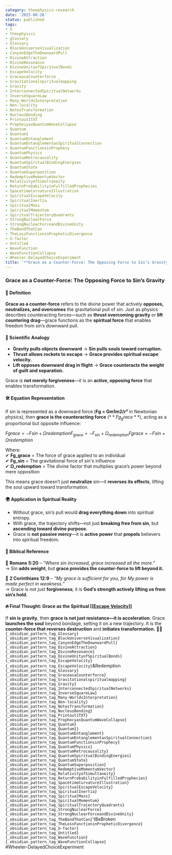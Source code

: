 ```yaml
---
category: theophysics-research
date: '2025-08-26'
status: published
tags:
- o
- theophysics
- glossary
- Glossary
- BlockUniverseVisualization
- CanyonEdgeTheDownwardPull
- DivineAttraction
- DivineResonance
- DivineUnityofSpiritualBonds
- EscapeVelocity
- GraceasaCounterforce
- Gravitationalspiritualmapping
- Gravity
- InterconnectedSpiritualNetworks
- InverseSquareLaw
- Many-WorldsInterpretation
- Non-locality
- NotesTransformation
- NucleusBonding
- Printout1TXT
- ProphecyasQuantumWaveCollapse
- Quantum
- Quantum1
- QuantumEntanglement
- QuantumEntanglementasSpiritualConnection
- QuantumFunctionsinProphecy
- QuantumPhysics
- QuantumRetrocausality
- QuantumSpiritualBindingEnergies
- QuantumState
- QuantumSuperposition
- RedemptiveMomentumVector
- RelativityofSimultaneity
- ReturnProbabilityinFulfilledProphecies
- SpacetimeCurvatureIllustration
- SpiritualEscapeVelocity
- SpiritualInertia
- SpiritualMass
- SpiritualMomentum
- SpiritualTrajectoryQuadrants
- StrongNuclearForce
- StrongNuclearForceandDivineUnity
- TheBondThatCan
- TheLossFunctioninPropheticDivergence
- U-factor
- Untitled
- WaveFunction
- WaveFunctionCollapse
- Wheeler-DelayedChoiceExperiment
title: '**Grace as a Counter-Force: The Opposing Force to Sin’s Gravity**'
---
```

   
### **Grace as a Counter-Force: The Opposing Force to Sin’s Gravity**   
   
#### **📖 Definition**   
   
**Grace as a counter-force** refers to the divine power that actively **opposes, neutralizes, and overcomes** the gravitational pull of sin. Just as physics describes counteracting forces—such as **thrust overcoming gravity** or **lift countering drag**—grace functions as the **spiritual force** that enables freedom from sin’s downward pull.   
   
#### **🔬 Scientific Analogy**   
   
   
- **Gravity pulls objects downward** → **Sin pulls souls toward corruption.**   
- **Thrust allows rockets to escape** → **Grace provides spiritual escape velocity.**   
- **Lift opposes downward drag in flight** → **Grace counteracts the weight of guilt and separation.**   
   
Grace is **not merely forgiveness**—it is an **active, opposing force** that enables transformation.   
   
#### **🛠 Equation Representation**   
   
If sin is represented as a downward force (**Fg = Gm1m2/r²** in Newtonian physics), then **grace is the counteracting force** ($**Fg_grace**$), acting as a proportional but opposite influence:   
   
$Fgrace=−Fsin+ΩredemptionF_{\text{grace}} = -F_{\text{sin}} + Ω_{\text{redemption}}Fgrace​=−Fsin​+Ωredemption​$   
   
Where:     
✔ **Fg_grace** = The force of grace applied to an individual     
✔ **Fg_sin** = The gravitational force of sin's influence     
✔ **Ω_redemption** = The divine factor that multiplies grace’s power beyond mere opposition   
   
This means grace doesn’t just **neutralize** sin—it **reverses its effects**, lifting the soul upward toward transformation.   
   
#### **🌍 Application in Spiritual Reality**   
   
   
- Without grace, sin’s pull would **drag everything down** into spiritual entropy.   
- With grace, the trajectory shifts—not just **breaking free from sin**, but **ascending toward divine purpose.**   
- Grace is **not passive mercy**—it is **active power** that **propels** believers into spiritual freedom.   
   
#### **📖 Biblical Reference**   
   
📖 **Romans 5:20** – _“Where sin increased, grace increased all the more.”_     
→ Sin **adds weight**, but **grace provides the counter-force to lift beyond it.**   
   
📖 **2 Corinthians 12:9** – _“My grace is sufficient for you, for My power is made perfect in weakness.”_     
→ Grace is not just **forgiveness**; it is **God’s strength actively lifting us from sin’s hold.**   
   
#### **🔥 Final Thought: Grace as the Spiritual [[[Escape Velocity](/not_created.md)]]**   
   
If **sin is gravity**, then **grace is not just resistance—it is acceleration**. Grace **launches the soul** beyond bondage, setting it on a new trajectory. It is the **counter-force that reverses destruction** and **initiates transformation.** 🚀✨   
`{_obsidian_pattern_tag_Glossary}`   
`{_obsidian_pattern_tag_BlockUniverseVisualization}`   
`{_obsidian_pattern_tag_CanyonEdgeTheDownwardPull}`   
`{_obsidian_pattern_tag_DivineAttraction}`   
`{_obsidian_pattern_tag_DivineResonance}`   
`{_obsidian_pattern_tag_DivineUnityofSpiritualBonds}`   
`{_obsidian_pattern_tag_EscapeVelocity}`   
`{_obsidian_pattern_tag_EscapeVelocity}`&Redemption   
`{_obsidian_pattern_tag_Glossary}`   
`{_obsidian_pattern_tag_GraceasaCounterforce}`   
`{_obsidian_pattern_tag_Gravitationalspiritualmapping}`   
`{_obsidian_pattern_tag_Gravity}`   
`{_obsidian_pattern_tag_InterconnectedSpiritualNetworks}`   
`{_obsidian_pattern_tag_InverseSquareLaw}`   
`{_obsidian_pattern_tag_Many-WorldsInterpretation}`   
`{_obsidian_pattern_tag_Non-locality}`   
`{_obsidian_pattern_tag_NotesTransformation}`   
`{_obsidian_pattern_tag_NucleusBonding}`   
`{_obsidian_pattern_tag_Printout1TXT}`   
`{_obsidian_pattern_tag_ProphecyasQuantumWaveCollapse}`   
`{_obsidian_pattern_tag_Quantum}`   
`{_obsidian_pattern_tag_Quantum1}`   
`{_obsidian_pattern_tag_QuantumEntanglement}`   
`{_obsidian_pattern_tag_QuantumEntanglementasSpiritualConnection}`   
`{_obsidian_pattern_tag_QuantumFunctionsinProphecy}`   
`{_obsidian_pattern_tag_QuantumPhysics}`   
`{_obsidian_pattern_tag_QuantumRetrocausality}`   
`{_obsidian_pattern_tag_QuantumSpiritualBindingEnergies}`   
`{_obsidian_pattern_tag_QuantumState}`   
`{_obsidian_pattern_tag_QuantumSuperposition}`   
`{_obsidian_pattern_tag_RedemptiveMomentumVector}`   
`{_obsidian_pattern_tag_RelativityofSimultaneity}`   
`{_obsidian_pattern_tag_ReturnProbabilityinFulfilledProphecies}`   
`{_obsidian_pattern_tag_SpacetimeCurvatureIllustration}`   
`{_obsidian_pattern_tag_SpiritualEscapeVelocity}`   
`{_obsidian_pattern_tag_SpiritualInertia}`   
`{_obsidian_pattern_tag_SpiritualMass}`   
`{_obsidian_pattern_tag_SpiritualMomentum}`   
`{_obsidian_pattern_tag_SpiritualTrajectoryQuadrants}`   
`{_obsidian_pattern_tag_StrongNuclearForce}`   
`{_obsidian_pattern_tag_StrongNuclearForceandDivineUnity}`   
`{_obsidian_pattern_tag_TheBondThatCan}`'tBeBroken   
`{_obsidian_pattern_tag_TheLossFunctioninPropheticDivergence}`   
`{_obsidian_pattern_tag_U-factor}`   
`{_obsidian_pattern_tag_Untitled}`   
`{_obsidian_pattern_tag_WaveFunction}`   
`{_obsidian_pattern_tag_WaveFunctionCollapse}`   
#Wheeler-DelayedChoiceExperiment
